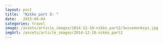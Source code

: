 ```yaml
---
layout: post
title:  "Nikko part 3: "
date:   2015-08-04
categories: travel
image: /assets/article_images/2014-12-10-nikko_part2/3wisemonkeys.jpg
imgUrl: /assets/article_images/2014-12-10-nikko_part2
---
```

